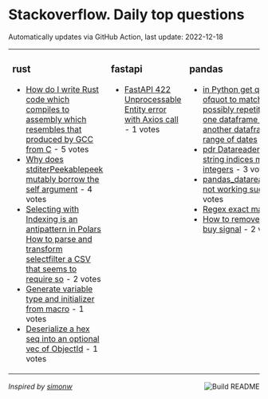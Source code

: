 # Stackoverflow. Daily top questions 

Automatically updates via GitHub Action, last update: <!-- date starts -->2022-12-18<!-- date ends -->


<table><tr><td valign="top" width="33%">

### rust
<!-- rust starts -->
* [How do I write Rust code which compiles to assembly which resembles that produced by GCC from C](https://stackoverflow.com/questions/74833630/how-do-i-write-rust-code-which-compiles-to-assembly-which-resembles-that-produce) - 5 votes
* [Why does stditerPeekablepeek mutably borrow the self argument](https://stackoverflow.com/questions/74841526/why-does-stditerpeekablepeek-mutably-borrow-the-self-argument) - 4 votes
* [Selecting with Indexing is an antipattern in Polars How to parse and transform selectfilter a CSV that seems to require so](https://stackoverflow.com/questions/74841242/selecting-with-indexing-is-an-anti-pattern-in-polars-how-to-parse-and-transform) - 2 votes
* [Generate variable type and initializer from macro](https://stackoverflow.com/questions/74832101/generate-variable-type-and-initializer-from-macro) - 1 votes
* [Deserialize a hex seq into an optional vec of ObjectId](https://stackoverflow.com/questions/74831057/deserialize-a-hex-seq-into-an-optional-vec-of-objectid) - 1 votes
<!-- rust ends -->
</td><td valign="top" width="34%">


### fastapi
<!-- fastapi starts -->
* [FastAPI  422 Unprocessable Entity error with Axios call](https://stackoverflow.com/questions/74839958/fastapi-422-unprocessable-entity-error-with-axios-call) - 1 votes
<!-- fastapi ends -->
</td><td valign="top" width="34%">


### pandas
<!-- pandas starts -->
* [in Python get quotmerge as ofquot to match multiple and possibly repetitive rows of one dataframe to rows of another dataframe based on range of dates](https://stackoverflow.com/questions/74839749/in-python-get-merge-as-of-to-match-multiple-and-possibly-repetitive-rows-of) - 4 votes
* [pdr Datareader  TypeError string indices must be integers](https://stackoverflow.com/questions/74834834/pdr-datareader-typeerror-string-indices-must-be-integers) - 3 votes
* [pandas_datareaderyahoodaily not working suddenly](https://stackoverflow.com/questions/74831853/pandas-datareader-yahoo-daily-not-working-suddenly) - 3 votes
* [Regex exact match](https://stackoverflow.com/questions/74840578/regex-exact-match) - 2 votes
* [How to remove duplicated buy signal](https://stackoverflow.com/questions/74840187/how-to-remove-duplicated-buy-signal) - 2 votes
<!-- pandas ends -->
</td></tr></table>

<a href="https://github.com/hp0404/hp0404/actions"><img src="https://github.com/hp0404/hp0404/workflows/Build%20README/badge.svg" align="right" alt="Build README"></a> <p>*Inspired by  [simonw](https://github.com/simonw/simonw)*</p>
